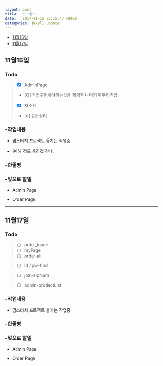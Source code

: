 ```yaml
---
layout: post
title:  "11월"
date:   2017-11-15 20:15:47 +0900
categories: jekyll update
---
```


- [11월15일](#11월15일)
- [11월17일](#11월17일)

## 11월15일

### Todo

> - [x] AdminPage
> - [O] 직접구현해야하는것을 제외한 나머지 마무리작업
> - [X] 자소서
> - [o] 질문정리


### -작업내용  

- 맘스터치 프로젝트 옮기는 작업중  

- 80% 정도 옮긴것 같다.  


### -한줄평


### -앞으로 할일  

- Admin Page

- Order Page

---

## 11월17일

### Todo


> - [ ] order_insert
> - [ ] myPage
> - [ ] order-all  

> - [ ] id / pw-find

> - [ ] join-zipNum

> - [ ] admin-productList

### -작업내용  

- 맘스터치 프로젝트 옮기는 작업중  




### -한줄평


### -앞으로 할일  

- Admin Page

- Order Page
